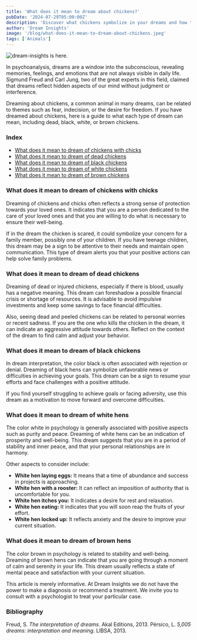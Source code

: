 ```yaml
---
title: 'What does it mean to dream about chickens?'
pubDate: '2024-07-29T05:00:00Z'
description: 'Discover what chickens symbolize in your dreams and how their different colors and states can reflect aspects of your life and emotions.'
author: 'Dream Insights'
image: '/blog/what-does-it-mean-to-dream-about-chickens.jpeg'
tags: ['Animals']
---
```


![dream-insights is here.](/blog/what-does-it-mean-to-dream-about-chickens.jpeg)

In psychoanalysis, dreams are a window into the subconscious, revealing memories, feelings, and emotions that are not always visible in daily life. Sigmund Freud and Carl Jung, two of the great experts in this field, claimed that dreams reflect hidden aspects of our mind without judgment or interference.

Dreaming about chickens, a common animal in many dreams, can be related to themes such as fear, indecision, or the desire for freedom. If you have dreamed about chickens, here is a guide to what each type of dream can mean, including dead, black, white, or brown chickens.

### Index

- [What does it mean to dream of chickens with chicks](#what-does-it-mean-to-dream-of-hens-with-chicks)
- [What does it mean to dream of dead chickens](#what-does-it-mean-to-dream-of-dead-chickens)
- [What does it mean to dream of black chickens](#what-does-it-mean-to-dream-of-black-chickens)
- [What does it mean to dream of white chickens](#what-does-it-mean-to-dream-of-white-chickens)
- [What does it mean to dream of brown chickens](#what-does-it-mean-to-dream-of-brown-chickens)

### What does it mean to dream of chickens with chicks

Dreaming of chickens and chicks often reflects a strong sense of protection towards your loved ones. It indicates that you are a person dedicated to the care of your loved ones and that you are willing to do what is necessary to ensure their well-being.

If in the dream the chicken is scared, it could symbolize your concern for a family member, possibly one of your children. If you have teenage children, this dream may be a sign to be attentive to their needs and maintain open communication. This type of dream alerts you that your positive actions can help solve family problems.

### What does it mean to dream of dead chickens

Dreaming of dead or injured chickens, especially if there is blood, usually has a negative meaning. This dream can foreshadow a possible financial crisis or shortage of resources. It is advisable to avoid impulsive investments and keep some savings to face financial difficulties.

Also, seeing dead and peeled chickens can be related to personal worries or recent sadness. If you are the one who kills the chicken in the dream, it can indicate an aggressive attitude towards others. Reflect on the context of the dream to find calm and adjust your behavior.

### What does it mean to dream of black chickens

In dream interpretation, the color black is often associated with rejection or denial. Dreaming of black hens can symbolize unfavorable news or difficulties in achieving your goals. This dream can be a sign to resume your efforts and face challenges with a positive attitude.

If you find yourself struggling to achieve goals or facing adversity, use this dream as a motivation to move forward and overcome difficulties.

### What does it mean to dream of white hens

The color white in psychology is generally associated with positive aspects such as purity and peace. Dreaming of white hens can be an indication of prosperity and well-being. This dream suggests that you are in a period of stability and inner peace, and that your personal relationships are in harmony.

Other aspects to consider include:
- **White hen laying eggs:** It means that a time of abundance and success in projects is approaching.
- **White hen with a rooster:** It can reflect an imposition of authority that is uncomfortable for you.
- **White hen itches you:** It indicates a desire for rest and relaxation.
- **White hen eating:** It indicates that you will soon reap the fruits of your effort.
- **White hen locked up:** It reflects anxiety and the desire to improve your current situation.

### What does it mean to dream of brown hens

The color brown in psychology is related to stability and well-being. Dreaming of brown hens can indicate that you are going through a moment of calm and serenity in your life. This dream usually reflects a state of mental peace and satisfaction with your current situation.

This article is merely informative. At Dream Insights we do not have the power to make a diagnosis or recommend a treatment. We invite you to consult with a psychologist to treat your particular case.

### Bibliography

Freud, S. *The interpretation of dreams*. Akal Editions, 2013. 
Pérsico, L. *5,005 dreams: interpretation and meaning*. LIBSA, 2013.